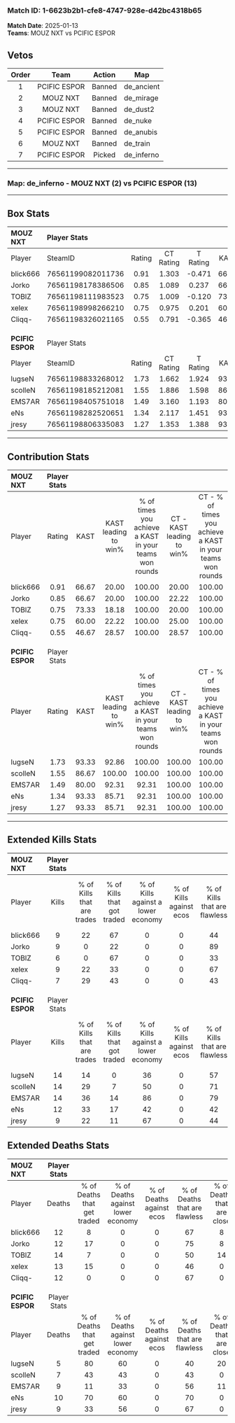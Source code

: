 ### Match ID: 1-6623b2b1-cfe8-4747-928e-d42bc4318b65  
**Match Date**: 2025-01-13  
**Teams**: MOUZ NXT vs PCIFIC ESPOR  

## Vetos  

| Order | Team | Action | Map |
| :---: | :--: | :----: | --- |
| 1 | PCIFIC ESPOR | Banned | de_ancient |
| 2 | MOUZ NXT | Banned | de_mirage |
| 3 | MOUZ NXT | Banned | de_dust2 |
| 4 | PCIFIC ESPOR | Banned | de_nuke |
| 5 | PCIFIC ESPOR | Banned | de_anubis |
| 6 | MOUZ NXT | Banned | de_train |
| 7 | PCIFIC ESPOR | Picked | de_inferno |

---  

### **Map**: de_inferno - MOUZ NXT (2) vs PCIFIC ESPOR (13)  
---  

## Box Stats  

| **MOUZ NXT**     | Player Stats      |        |           |          |       |      |       |         |        |      |     |
| :- | :- | :-: | :-: | :-: | :-: | :-: | :-: | :-: | :-: | :-: | :-: |
| Player           | SteamID           | Rating | CT Rating | T Rating | KAST  | ADR  | Kills | Assists | Deaths | K/D  | HS% |
| blick666         | 76561199082011736 |  0.91  |   1.303   |  -0.471  | 66.67 | 78.2 |   9   |    3    |   12   | 0.75 | 33  |
| Jorko            | 76561198178386506 |  0.85  |   1.089   |  0.237   | 66.67 | 58.3 |   9   |    3    |   12   | 0.75 | 44  |
| TOBlZ            | 76561198111983523 |  0.75  |   1.009   |  -0.120  | 73.33 | 73.5 |   6   |   10    |   14   | 0.43 | 16  |
| xelex            | 76561198998266210 |  0.75  |   0.975   |  0.201   | 60.00 | 56.1 |   9   |    2    |   13   | 0.69 | 55  |
| Cliqq-           | 76561198326021165 |  0.55  |   0.791   |  -0.365  | 46.67 | 52.9 |   7   |    1    |   12   | 0.58 | 57  |
|                  |                   |        |           |          |       |      |       |         |        |      |     |
|                  |                   |        |           |          |       |      |       |         |        |      |     |
|                  |                   |        |           |          |       |      |       |         |        |      |     |
| **PCIFIC ESPOR** | Player Stats      |        |           |          |       |      |       |         |        |      |     |
| Player           | SteamID           | Rating | CT Rating | T Rating | KAST  | ADR  | Kills | Assists | Deaths | K/D  | HS% |
| lugseN           | 76561198833268012 |  1.73  |   1.662   |  1.924   | 93.33 | 96.1 |  14   |    7    |   5    | 2.80 | 50  |
| scolleN          | 76561198185212081 |  1.55  |   1.886   |  1.598   | 86.67 | 88.5 |  14   |    2    |   7    | 2.00 | 50  |
| EMS7AR           | 76561198405751018 |  1.49  |   3.160   |  1.193   | 80.00 | 93.6 |  14   |    8    |   9    | 1.56 | 42  |
| eNs              | 76561198282520651 |  1.34  |   2.117   |  1.451   | 93.33 | 71.9 |  12   |    4    |   10   | 1.20 | 83  |
| jresy            | 76561198806335083 |  1.27  |   1.353   |  1.388   | 93.33 | 85.0 |   9   |    9    |   9    | 1.00 | 55  |
---  

## Contribution Stats  

| **MOUZ NXT**     | Player Stats |       |                      |                                                        |                           |                                                             |                          |                                                            |
| :- | :-: | :-: | :-: | :-: | :-: | :-: | :-: | :-: |
| Player           |    Rating    | KAST  | KAST leading to win% | % of times you achieve a KAST in your teams won rounds | CT - KAST leading to win% | CT - % of times you achieve a KAST in your teams won rounds | T - KAST leading to win% | T - % of times you achieve a KAST in your teams won rounds |
| blick666         |     0.91     | 66.67 |        20.00         |                         100.00                         |           20.00           |                           100.00                            |           0.00           |                            0.00                            |
| Jorko            |     0.85     | 66.67 |        20.00         |                         100.00                         |           22.22           |                           100.00                            |           0.00           |                            0.00                            |
| TOBlZ            |     0.75     | 73.33 |        18.18         |                         100.00                         |           20.00           |                           100.00                            |           0.00           |                            0.00                            |
| xelex            |     0.75     | 60.00 |        22.22         |                         100.00                         |           25.00           |                           100.00                            |           0.00           |                            0.00                            |
| Cliqq-           |     0.55     | 46.67 |        28.57         |                         100.00                         |           28.57           |                           100.00                            |           0.00           |                            0.00                            |
|                  |              |       |                      |                                                        |                           |                                                             |                          |                                                            |
|                  |              |       |                      |                                                        |                           |                                                             |                          |                                                            |
|                  |              |       |                      |                                                        |                           |                                                             |                          |                                                            |
| **PCIFIC ESPOR** | Player Stats |       |                      |                                                        |                           |                                                             |                          |                                                            |
| Player           |    Rating    | KAST  | KAST leading to win% | % of times you achieve a KAST in your teams won rounds | CT - KAST leading to win% | CT - % of times you achieve a KAST in your teams won rounds | T - KAST leading to win% | T - % of times you achieve a KAST in your teams won rounds |
| lugseN           |     1.73     | 93.33 |        92.86         |                         100.00                         |          100.00           |                           100.00                            |          90.91           |                           100.00                           |
| scolleN          |     1.55     | 86.67 |        100.00        |                         100.00                         |          100.00           |                           100.00                            |          100.00          |                           100.00                           |
| EMS7AR           |     1.49     | 80.00 |        92.31         |                         92.31                          |          100.00           |                           100.00                            |          90.00           |                           90.00                            |
| eNs              |     1.34     | 93.33 |        85.71         |                         92.31                          |          100.00           |                           100.00                            |          81.82           |                           90.00                            |
| jresy            |     1.27     | 93.33 |        85.71         |                         92.31                          |          100.00           |                           100.00                            |          81.82           |                           90.00                            |
---  

## Extended Kills Stats  

| **MOUZ NXT**     | Player Stats |                            |                            |                                    |                         |                              |                                 |                                       |                    |           |
| :- | :-: | :-: | :-: | :-: | :-: | :-: | :-: | :-: | :-: | :-: |
| Player           |    Kills     | % of Kills that are trades | % of Kills that got traded | % of Kills against a lower economy | % of Kills against ecos | % of Kills that are flawless | % of Kills that are close duels | % of Kills that are assisted by flash | Pistol Round Kills | AWP Kills |
| blick666         |      9       |             22             |             67             |                 0                  |            0            |              44              |               11                |                  11                   |         0          |     0     |
| Jorko            |      9       |             0              |             22             |                 0                  |            0            |              89              |                0                |                  11                   |         1          |     0     |
| TOBlZ            |      6       |             0              |             67             |                 0                  |            0            |              33              |                0                |                  17                   |         1          |     0     |
| xelex            |      9       |             22             |             33             |                 0                  |            0            |              67              |                0                |                  22                   |         0          |     0     |
| Cliqq-           |      7       |             29             |             43             |                 0                  |            0            |              43              |               14                |                   0                   |         0          |     0     |
|                  |              |                            |                            |                                    |                         |                              |                                 |                                       |                    |           |
|                  |              |                            |                            |                                    |                         |                              |                                 |                                       |                    |           |
|                  |              |                            |                            |                                    |                         |                              |                                 |                                       |                    |           |
| **PCIFIC ESPOR** | Player Stats |                            |                            |                                    |                         |                              |                                 |                                       |                    |           |
| Player           |    Kills     | % of Kills that are trades | % of Kills that got traded | % of Kills against a lower economy | % of Kills against ecos | % of Kills that are flawless | % of Kills that are close duels | % of Kills that are assisted by flash | Pistol Round Kills | AWP Kills |
| lugseN           |      14      |             14             |             0              |                 36                 |            0            |              57              |                7                |                  14                   |         3          |     4     |
| scolleN          |      14      |             29             |             7              |                 50                 |            0            |              71              |                0                |                   0                   |         2          |     0     |
| EMS7AR           |      14      |             36             |             14             |                 86                 |            0            |              79              |                0                |                   7                   |         0          |     0     |
| eNs              |      12      |             33             |             17             |                 42                 |            0            |              42              |                8                |                  17                   |         4          |     0     |
| jresy            |      9       |             22             |             11             |                 67                 |            0            |              44              |               22                |                   0                   |         1          |     0     |
## Extended Deaths Stats  

| **MOUZ NXT**     | Player Stats |                             |                                   |                          |                               |                            |                           |               |
| :- | :-: | :-: | :-: | :-: | :-: | :-: | :-: | :-: |
| Player           |    Deaths    | % of Deaths that get traded | % of Deaths against lower economy | % of Deaths against ecos | % of Deaths that are flawless | % of Deaths that are close | % of Deaths while blinded | Deaths to AWP |
| blick666         |      12      |              8              |                 0                 |            0             |              67               |             8              |             0             |       0       |
| Jorko            |      12      |             17              |                 0                 |            0             |              75               |             8              |             0             |       2       |
| TOBlZ            |      14      |              7              |                 0                 |            0             |              50               |             14             |            14             |       0       |
| xelex            |      13      |             15              |                 0                 |            0             |              46               |             0              |             8             |       1       |
| Cliqq-           |      12      |              0              |                 0                 |            0             |              67               |             0              |            17             |       1       |
|                  |              |                             |                                   |                          |                               |                            |                           |               |
|                  |              |                             |                                   |                          |                               |                            |                           |               |
|                  |              |                             |                                   |                          |                               |                            |                           |               |
| **PCIFIC ESPOR** | Player Stats |                             |                                   |                          |                               |                            |                           |               |
| Player           |    Deaths    | % of Deaths that get traded | % of Deaths against lower economy | % of Deaths against ecos | % of Deaths that are flawless | % of Deaths that are close | % of Deaths while blinded | Deaths to AWP |
| lugseN           |      5       |             80              |                60                 |            0             |              40               |             20             |             0             |       0       |
| scolleN          |      7       |             43              |                43                 |            0             |              43               |             0              |            14             |       0       |
| EMS7AR           |      9       |             11              |                33                 |            0             |              56               |             11             |             0             |       0       |
| eNs              |      10      |             70              |                60                 |            0             |              70               |             0              |            20             |       0       |
| jresy            |      9       |             33              |                56                 |            0             |              67               |             0              |            22             |       0       |
